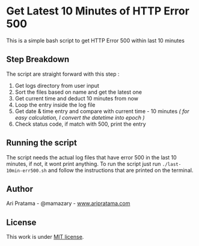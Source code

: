 # Get Latest 10 Minutes of HTTP Error 500
This is a simple bash script to get HTTP Error 500 within last 10 minutes

## Step Breakdown
The script are straight forward with this step :
1. Get logs directory from user input
2. Sort the files based on name and get the latest one
3. Get current time and deduct 10 minutes from now
4. Loop the entry inside the log file
5. Get date & time entry and compare with current time - 10 minutes _( for easy
calculation, I convert the datetime into epoch )_
6. Check status code, if match with 500, print the entry

## Running the script
The script needs the actual log files that have error 500 in the last 10 minutes, if not, it wont print anything. To run the script just run ``./last-10min-err500.sh`` and follow the instructions that are printed on the terminal.

## Author
Ari Pratama - @mamazary - www.aripratama.com

## License
This work is under [MIT license](https://opensource.org/licenses/MIT).
